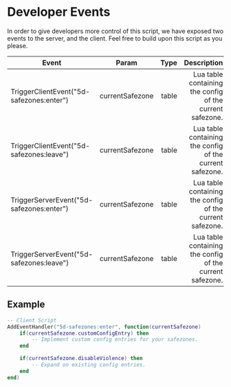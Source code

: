 # Developer Events

In order to give developers more control of this script, we have exposed two events to the server, and the client. Feel free to build upon this script as you please.



| Event        | Param           | Type | Description  |
| ------------- |:-------------: |-------------: | -----:|
| TriggerClientEvent("5d-safezones:enter") | currentSafezone | table | Lua table containing the config of the current safezone. |
| TriggerClientEvent("5d-safezones:leave") | currentSafezone | table | Lua table containing the config of the current safezone. |
| TriggerServerEvent("5d-safezones:enter") | currentSafezone | table | Lua table containing the config of the current safezone. |
| TriggerServerEvent("5d-safezones:leave") | currentSafezone | table | Lua table containing the config of the current safezone. |


## Example

```lua
-- Client Script
AddEventHandler("5d-safezones:enter", function(currentSafezone)
    if(currentSafezone.customConfigEntry) then
        -- Implement custom config entries for your safezones.
    end

    if(currentSafezone.disableViolence) then
        -- Expand on existing config entries. 
    end
end)
```
